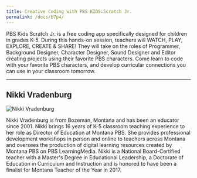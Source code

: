 ```yaml
---
title: Creative Coding with PBS KIDS:Scratch Jr.
permalink: /docs/b7p4/
---
```


PBS Kids Scratch Jr. is a free coding app specifically designed for children in grades K-5. During this hands-on session, teachers will WATCH, PLAY, EXPLORE, CREATE & SHARE! They will take on the roles of Programmer, Background Designer, Character Designer, Sound Designer and Editor creating projects using their favorite PBS characters. Come learn to code with your favorite PBS characters, and develop curricular connections you can use in your classroom tomorrow.

***

## Nikki Vradenburg

![Nikki Vradenburg](../tuesday/breakout6/images/nikki.jpg)

Nikki Vradenburg is from Bozeman, Montana and has been an educator since 2001. Nikki brings 16 years of K-5 classroom teaching experience to her role as Director of Education at Montana PBS. She provides professional development workshops in person and online to teachers across Montana and oversees the production of digital learning resources created by Montana PBS on PBS LearningMedia. Nikki is a National Board-Certified teacher with a Master's Degree in Educational Leadership, a Doctorate of Education in Curriculum and Instruction and is honored to have been a finalist for Montana Teacher of the Year in 2017.  